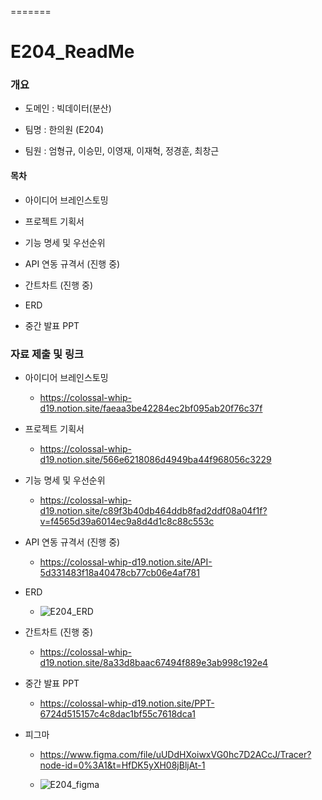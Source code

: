 
=======
# E204_ReadMe

### 개요

- 도메인 : 빅데이터(분산)

- 팀명 : 한의원 (E204)

- 팀원 : 엄형규, 이승민, 이영재, 이재혁, 정경훈, 최창근

#### 목차

- 아이디어 브레인스토밍

- 프로젝트 기획서

- 기능 명세 및 우선순위

- API 연동 규격서 (진행 중)

- 간트차트 (진행 중)

- ERD

- 중간 발표 PPT

### 자료 제출 및 링크

- 아이디어 브레인스토밍
  
  - https://colossal-whip-d19.notion.site/faeaa3be42284ec2bf095ab20f76c37f

- 프로젝트 기획서
  
  - https://colossal-whip-d19.notion.site/566e6218086d4949ba44f968056c3229

- 기능 명세 및 우선순위
  
  - https://colossal-whip-d19.notion.site/c89f3b40db464ddb8fad2ddf08a04f1f?v=f4565d39a6014ec9a8d4d1c8c88c553c

- API 연동 규격서 (진행 중)
  
  - https://colossal-whip-d19.notion.site/API-5d331483f18a40478cb77cb06e4af781

- ERD
  
  - ![E204_ERD](/uploads/8945800ca57974076c4ffdacbf8eb66e/E204_ERD.png)

- 간트차트 (진행 중)
  
  - https://colossal-whip-d19.notion.site/8a33d8baac67494f889e3ab998c192e4

- 중간 발표 PPT
  
  - https://colossal-whip-d19.notion.site/PPT-6724d515157c4c8dac1bf55c7618dca1

- 피그마
  
  - https://www.figma.com/file/uUDdHXoiwxVG0hc7D2ACcJ/Tracer?node-id=0%3A1&t=HfDK5yXH08jBljAt-1
  
  - ![E204_figma](/uploads/d79995095b462c8ba79fefdd34d8f542/E204_figma.png)

